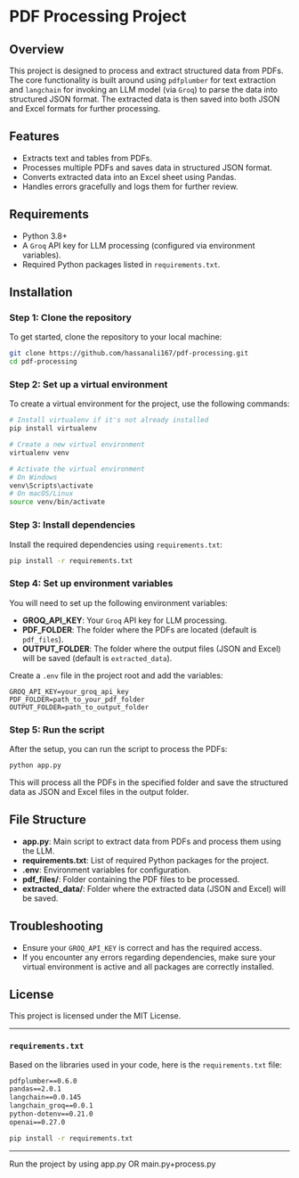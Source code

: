 
# PDF Processing Project

## Overview

This project is designed to process and extract structured data from PDFs. The core functionality is built around using `pdfplumber` for text extraction and `langchain` for invoking an LLM model (via `Groq`) to parse the data into structured JSON format. The extracted data is then saved into both JSON and Excel formats for further processing.

## Features

- Extracts text and tables from PDFs.
- Processes multiple PDFs and saves data in structured JSON format.
- Converts extracted data into an Excel sheet using Pandas.
- Handles errors gracefully and logs them for further review.

## Requirements

- Python 3.8+
- A `Groq` API key for LLM processing (configured via environment variables).
- Required Python packages listed in `requirements.txt`.

## Installation

### Step 1: Clone the repository

To get started, clone the repository to your local machine:

```bash
git clone https://github.com/hassanali167/pdf-processing.git
cd pdf-processing
```

### Step 2: Set up a virtual environment

To create a virtual environment for the project, use the following commands:

```bash
# Install virtualenv if it's not already installed
pip install virtualenv

# Create a new virtual environment
virtualenv venv

# Activate the virtual environment
# On Windows
venv\Scripts\activate
# On macOS/Linux
source venv/bin/activate
```

### Step 3: Install dependencies

Install the required dependencies using `requirements.txt`:

```bash
pip install -r requirements.txt
```

### Step 4: Set up environment variables

You will need to set up the following environment variables:

- **GROQ_API_KEY**: Your `Groq` API key for LLM processing.
- **PDF_FOLDER**: The folder where the PDFs are located (default is `pdf_files`).
- **OUTPUT_FOLDER**: The folder where the output files (JSON and Excel) will be saved (default is `extracted_data`).

Create a `.env` file in the project root and add the variables:

```
GROQ_API_KEY=your_groq_api_key
PDF_FOLDER=path_to_your_pdf_folder
OUTPUT_FOLDER=path_to_output_folder
```

### Step 5: Run the script

After the setup, you can run the script to process the PDFs:

```bash
python app.py
```

This will process all the PDFs in the specified folder and save the structured data as JSON and Excel files in the output folder.

## File Structure

- **app.py**: Main script to extract data from PDFs and process them using the LLM.
- **requirements.txt**: List of required Python packages for the project.
- **.env**: Environment variables for configuration.
- **pdf_files/**: Folder containing the PDF files to be processed.
- **extracted_data/**: Folder where the extracted data (JSON and Excel) will be saved.

## Troubleshooting

- Ensure your `GROQ_API_KEY` is correct and has the required access.
- If you encounter any errors regarding dependencies, make sure your virtual environment is active and all packages are correctly installed.

## License

This project is licensed under the MIT License.

---

### `requirements.txt`

Based on the libraries used in your code, here is the `requirements.txt` file:

```txt
pdfplumber==0.6.0
pandas==2.0.1
langchain==0.0.145
langchain_groq==0.0.1
python-dotenv==0.21.0
openai==0.27.0
```

```bash
pip install -r requirements.txt
```
---



Run the project by using app.py  OR  main.py+process.py




